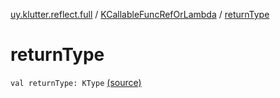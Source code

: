 [uy.klutter.reflect.full](../index.md) / [KCallableFuncRefOrLambda](index.md) / [returnType](.)


# returnType

`val returnType: KType` [(source)](https://github.com/kohesive/klutter/blob/master/reflect-full-jdk6/src/main/kotlin/uy/klutter/reflect/full/KT-9005.kt#L29)


